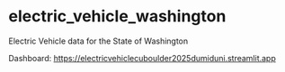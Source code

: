 # electric_vehicle_washington
Electric Vehicle data for the State of Washington

Dashboard: https://electricvehiclecuboulder2025dumiduni.streamlit.app
